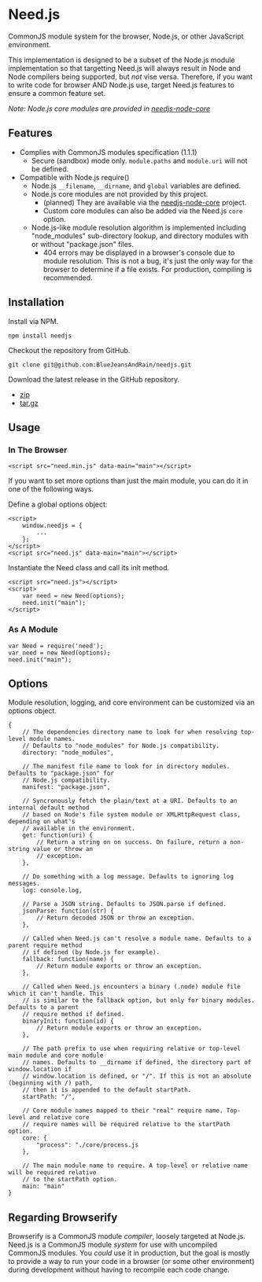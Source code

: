 Need.js
=======

CommonJS module system for the browser, Node.js, or other JavaScript environment.

This implementation is designed to be a subset of the Node.js module implementation so that targetting Need.js will always result in Node and Node compilers being supported, but _not_ vise versa. Therefore, if you want to write code for browser AND Node.js use, target Need.js features to ensure a common feature set.

_Note: Node.js core modules are provided in [needjs-node-core](https://github.com/BlueJeansAndRain/needjs-nodecore)_

Features
--------

* Complies with CommonJS modules specification (1.1.1)
    * Secure (sandbox) mode only. `module.paths` and `module.uri` will not be defined.
* Compatible with Node.js require()
    * Node.js `__filename`, `__dirname`, and `global` variables are defined.
    * Node.js core modules are not provided by this project.
        * (planned) They are available via the [needjs-node-core](https://github.com/BlueJeansAndRain/needjs-nodecore) project.
        * Custom core modules can also be added via the Need.js `core` option.
    * Node.js-like module resolution algorithm is implemented including "node_modules" sub-directory lookup, and directory modules with or without "package.json" files.
        * 404 errors may be displayed in a browser's console due to module resolution. This is not a bug, it's just the only way for the browser to determine if a file exists. For production, compiling is recommended.

Installation
------------

Install via NPM.

    npm install needjs

Checkout the repository from GitHub.

    git clone git@github.com:BlueJeansAndRain/needjs.git

Download the latest release in the GitHub repository.

* [zip](https://github.com/BlueJeansAndRain/needjs/archive/latest.zip)
* [tar.gz](https://github.com/BlueJeansAndRain/needjs/archive/latest.tar.gz)

Usage
-----

### In The Browser

    <script src="need.min.js" data-main="main"></script>

If you want to set more options than just the main module, you can do it in one of the following ways.

Define a global options object:

    <script>
        window.needjs = {
            ...
        };
    </script>
    <script src="need.js" data-main="main"></script>

Instantiate the Need class and call its init method.

    <script src="need.js"></script>
    <script>
        var need = new Need(options);
        need.init("main");
    </script>

### As A Module

    var Need = require('need');
    var need = new Need(options);
    need.init("main");

Options
-------

Module resolution, logging, and core environment can be customized via an options object.

    {
        // The dependencies directory name to look for when resolving top-level module names.
        // Defaults to "node_modules" for Node.js compatibility.
        directory: "node_modules",

        // The manifest file name to look for in directory modules. Defaults to "package.json" for
        // Node.js compatibility.
        manifest: "package.json",

        // Syncronously fetch the plain/text at a URI. Defaults to an internal default method
        // based on Node's file system module or XMLHttpRequest class, depending on what's
        // available in the environment.
        get: function(uri) {
            // Return a string on on success. On failure, return a non-string value or throw an
            // exception.
        },

        // Do something with a log message. Defaults to ignoring log messages.
        log: console.log,

        // Parse a JSON string. Defaults to JSON.parse if defined.
        jsonParse: function(str) {
            // Return decoded JSON or throw an exception.
        },

        // Called when Need.js can't resolve a module name. Defaults to a parent require method
        // if defined (by Node.js for example).
        fallback: function(name) {
            // Return module exports or throw an exception.
        },

        // Called when Need.js encounters a binary (.node) module file which it can't handle. This
        // is similar to the fallback option, but only for binary modules. Defaults to a parent
        // require method if defined.
        binaryInit: function(id) {
            // Return module exports or throw an exception.
        },

        // The path prefix to use when requiring relative or top-level main module and core module
        // names. Defaults to __dirname if defined, the directory part of window.location if
        // window.location is defined, or "/". If this is not an absolute (beginning with /) path,
        // then it is appended to the default startPath.
        startPath: "/",

        // Core module names mapped to their "real" require name. Top-level and relative core
        // require names will be required relative to the startPath option.
        core: {
            "process": "./core/process.js
        },

        // The main module name to require. A top-level or relative name will be required relative
        // to the startPath option.
        main: "main"
    }

Regarding Browserify
--------------------

Browserify is a CommonJS module _compiler_, loosely targeted at Node.js. Need.js is a CommonJS module _system_ for use with uncompiled CommonJS modules. You _could_ use it in production, but the goal is mostly to provide a way to run your code in a browser (or some other environment) during development without having to recompile each code change.
